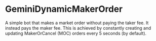 # GeminiDynamicMakerOrder

A simple bot that makes a market order without paying the taker fee. It instead pays the maker fee. This is achieved by constantly creating and updating MakerOrCancel (MOC) orders every 5 seconds (by default). 
